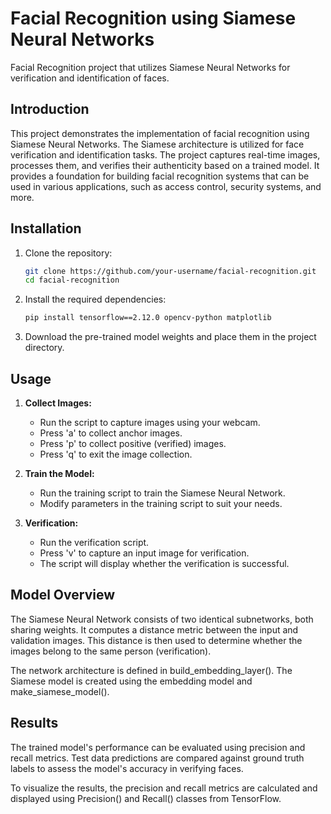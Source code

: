# Facial Recognition using Siamese Neural Networks

Facial Recognition project that utilizes Siamese Neural Networks for verification and identification of faces.

## Introduction

This project demonstrates the implementation of facial recognition using Siamese Neural Networks. The Siamese architecture is utilized for face verification and identification tasks. The project captures real-time images, processes them, and verifies their authenticity based on a trained model. It provides a foundation for building facial recognition systems that can be used in various applications, such as access control, security systems, and more.

## Installation

1. Clone the repository:

    ```bash
   git clone https://github.com/your-username/facial-recognition.git
   cd facial-recognition
    ```
2. Install the required dependencies:
    ```bash
    pip install tensorflow==2.12.0 opencv-python matplotlib
    ```
3. Download the pre-trained model weights and place them in the project directory.

## Usage

1. **Collect Images:**
   - Run the script to capture images using your webcam.
   - Press 'a' to collect anchor images.
   - Press 'p' to collect positive (verified) images.
   - Press 'q' to exit the image collection.

2. **Train the Model:**
   - Run the training script to train the Siamese Neural Network.
   - Modify parameters in the training script to suit your needs.

3. **Verification:**
   - Run the verification script.
   - Press 'v' to capture an input image for verification.
   - The script will display whether the verification is successful.

## Model Overview
The Siamese Neural Network consists of two identical subnetworks, both sharing weights. It computes a distance metric between the input and validation images. This distance is then used to determine whether the images belong to the same person (verification).

The network architecture is defined in build_embedding_layer(). The Siamese model is created using the embedding model and make_siamese_model().

## Results
The trained model's performance can be evaluated using precision and recall metrics. Test data predictions are compared against ground truth labels to assess the model's accuracy in verifying faces.

To visualize the results, the precision and recall metrics are calculated and displayed using Precision() and Recall() classes from TensorFlow.
